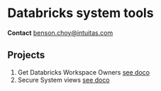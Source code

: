 # Databricks system tools

**Contact**
benson.choy@intuitas.com

## Projects

1. Get Databricks Workspace Owners [see doco](get_all_workspaces_and_owners/get_all_workspaces_and_owners.md)
2. Secure System views [see doco](secure_system__dbt_project/secure_system__dbt_project.md)

